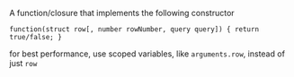 A function/closure that implements the following constructor

`function(struct row[, number rowNumber, query query]) { return true/false; }`

for best performance, use scoped variables, like `arguments.row`, instead of just `row`
